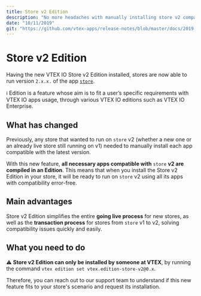 ```yaml
---
title: Store v2 Edition 
description: "No more headaches with manually installing store v2 compatible components thanks to Store v2 Edition."
date: "10/11/2019"
git: "https://github.com/vtex-apps/release-notes/blob/master/docs/2019-week-39-40/store-v2-edition.md"
---
```


# Store v2 Edition

Having the new VTEX IO Store v2 Edition installed, stores are now able to run version `2.x.x.` of the app [`store`](https://github.com/vtex-apps/store).

:information_source: Edition is a feature whose aim is to fit a user’s specific requirements with VTEX IO apps usage, through various VTEX IO editions such as VTEX IO Enterprise.

## What has changed

Previously, any store that wanted to run on `store` v2 (whether a new one or an already live store still running on v1) needed to manually install each app compatible with the latest version.

With this new feature, **all necessary apps compatible with** `store` **v2 are compiled in an Edition**. This means that when you install the Store v2 Edition in your store, it will be ready to run on `store` v2 using all its apps with compatibility error-free. 

## Main advantages

Store v2 Edition simplifies the entire **going live process** for new stores, as well as the **transaction process** for stores from `store` v1 to v2, solving compatibility issues quickly and easily. 

## What you need to do 

:warning: **Store v2 Edition can only be installed by someone at VTEX**, by running the command `vtex edition set vtex.edition-store-v2@0.x`. 

Therefore, you can reach out to our support team to understand if this new feature fits to your store's scenario and request its installation.
